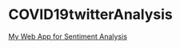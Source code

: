 # COVID19twitterAnalysis
[My Web App for Sentiment Analysis](https://twitteranalysiscovid19.herokuapp.com/)
